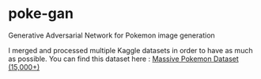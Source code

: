 # poke-gan
 Generative Adversarial Network for Pokemon image generation
 
 I merged and processed multiple Kaggle datasets in order to have as much as possible.
 You can find this dataset here : [Massive Pokemon Dataset (15,000+)](https://www.kaggle.com/datasets/thomassirvent/all-pokemon)
